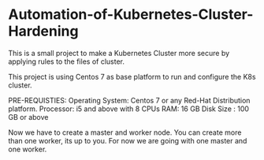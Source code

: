 # Automation-of-Kubernetes-Cluster-Hardening
This is a small project to make a Kubernetes Cluster more secure by applying rules to the files of cluster. 

This project is using Centos 7 as base platform to run and configure the K8s cluster.

PRE-REQUISTIES:
Operating System: Centos 7 or any Red-Hat Distribution platform.
Processor: i5 and above with 8 CPUs
RAM: 16 GB
Disk Size : 100 GB or above

Now we have to create a master and worker node.
You can create more than one worker, its up to you. For now we are going with one master and one worker.


